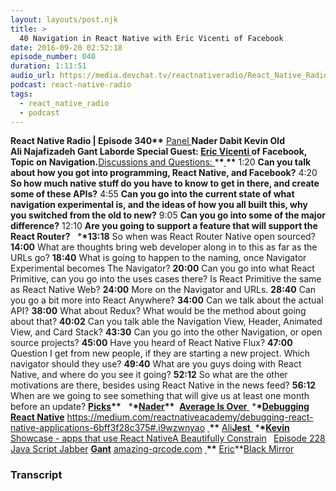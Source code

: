 ```yaml
---
layout: layouts/post.njk
title: >
  40 Navigation in React Native with Eric Vicenti of Facebook
date: 2016-09-20 02:52:18
episode_number: 040
duration: 1:11:51
audio_url: https://media.devchat.tv/reactnativeradio/React_Native_Radio_Episode_40.mp3
podcast: react-native-radio
tags:
  - react_native_radio
  - podcast
---
```


**React Native Radio | Episode 340\*\*** <u>Panel </u>**Nader Dabit Kevin Old Ali&nbsp;Najafizadeh Gant&nbsp;Laborde Special Guest: [Eric Vicenti&nbsp;](https://twitter.com/ericvicenti)of Facebook, Topic on Navigation.**<u>Discussions and Questions: </u> \***\*<u> </u>\*\*** 1:20 **Can you talk about how you got into programming, React Native, and Facebook?** 4:20 **So how much native stuff do you have to know to get in there, and create some of these APIs?** 4:55 **Can you go into the current state of what navigation experimental is, and the ideas of how you all built this, why you&nbsp;switched from&nbsp;the old to new?** 9:05 **Can you go into some of the major difference?** 12:10 **Are you going to support a feature that will support the React Router?** &nbsp; \***\*13:18** So when was React Router Native open sourced? **14:00** What are thoughts bring web developer along in to this as far as the URLs go? **18:40** What is going to happen to the naming, once Navigator Experimental becomes The Navigator? **20:00** Can you go into what React Primitive, can you go into the uses cases there? Is React Primitive the same as React Native Web? **24:00** More on the Navigator and URLs. **28:40** Can you go a bit more into React Anywhere? **34:00** Can we talk about the actual API? **38:00** What about Redux? What would be the method about going about that? **40:02** Can you talk able the Navigation View, Header, Animated View, and Card Stack? **43:30** Can you go into the other Navigation, or open source projects? **45:00** Have you heard of React Native Flux? **47:00** Question I get from new people, if they are starting a new project. Which navigator should they use? **49:40** What are you guys doing with React Native, and where do you see it going? **52:12** So what are the other motivations are there, besides using React Native in the news feed? **56:12** When are we going to see something that will give us at least one month before an update? **<u>Picks</u>\*\*** &nbsp; \***\*<u>Nader</u>\*\*** &nbsp;**[Average Is Over](https://www.amazon.com/Average-Over-Powering-America-Stagnation/dp/0525953736)**<u> </u> \***\*<u>Debugging React Native</u>** <u>https://medium.com/reactnativeacademy/debugging-react-native-applications-6bff3f28c375#.i9wzwnyao</u> **<u> </u>\*\*** <u>Ali</u>**[<u>Jest</u>](https://github.com/facebook/jest)**<u> </u> \***\*<u>Kevin </u>** <u>Showcase - apps that use React Native</u>[A Beautifully Constrain](https://www.amazon.com/Beautiful-Constraint-Transform-Limitations-Advantages/dp/1511309849) **&nbsp;** [Episode 228 Java Script Jabber](https://devchat.tv/js-jabber/228-jsj-react-native-with-nader-dabit-and-mike-grabowski) **<u>Gant</u>** [amazing-qrcode.com](http://amazing-qrcode.com) **<u> </u>\*\*** <u>Eric</u>\*\*[Black Mirror](<https://en.wikipedia.org/wiki/Black_Mirror_(TV_series)>)

### Transcript
